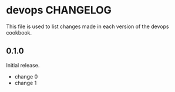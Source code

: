# devops CHANGELOG

This file is used to list changes made in each version of the devops cookbook.

## 0.1.0

Initial release.

- change 0
- change 1
